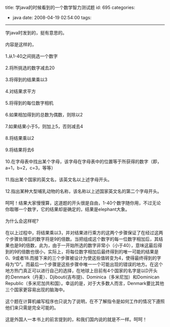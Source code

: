 title: 学java的时候看到的一个数学智力测试题
id: 695
categories:
  - java
date: 2008-04-19 02:54:00
tags:
---

学java时发到的，挺有意思的。
</br>
</br>内容是这样的，
</br>
</br>1.从1-40之间挑选一个数字
</br>
</br>2.将所挑选的数字减去20
</br>
</br>3.将得到的结果乘以3
</br>
</br>4.对结果求平方
</br>
</br>5.将得到的每位数字相机
</br>
</br>6.如果相加得到的总数为偶数，则除以2
</br>
</br>7.如果结果小于5，则加上5，否则减去4
</br>
</br>8.将结果乘以2
</br>
</br>9.将结果将去6
</br>
</br>10.在字母表中找出某个字母，该字母在字母表中的位置等于所获得的数字（即，a=1，b=2，c=3，等等）
</br>
</br>11.指出某个国家的英文名，该英文名以上述字母开头。
</br>
</br>12.指出某种大型哺乳动物的名称，该名称以上述国家英文名的第二个字母开头。
</br>
</br>呵呵！结果大家慢慢算，这道题的开头很是自由，1-40个数字随你用，不过无论你取哪一个数字，它的结果却是确定的，结果是elephant大象。
</br>
</br>为什么会这样呢?
</br>
</br>在以上过程中，将结果乘以3，并对结果进行乘方的这两个步骤保证了在经过这两个步骤处理后的数字将是9的倍数。当把组成这个数字的每一位数字相加后，其结果也是9的倍数，此为，由于一开始所选的数字非常小（小于40），意味这最后得到的9的倍数也很小，实际上，将每位数字相加后最终得到的唯一可能的结果是0、9或者18.而接下来的三个步骤被设计为使这些值转变为4，使得最终得到的字母为“D”。而最后一个步骤是这些步骤中唯一一个可能出现的错误的地方。在这个地方热门真正可以进行自己的选择，在地球上目前有4个国家的名字是以D开头的:Denmark（丹麦）、Djibouti(吉布提)、Dominica（多米尼加）和Dominican Republic（多米尼加共和国）。幸运的是，对于大多数人而言，Denmark要比其他三个国家更容易出现的脑海中。
</br>
</br>这个题在计算机编写程序也只说为了说明，在不了解指令是如何工作的情况下遵照他们来只需是完全可能的。
</br>
</br>这是外国人一本书上的前言提到的，和我们国内说的就是不一样。呵呵！